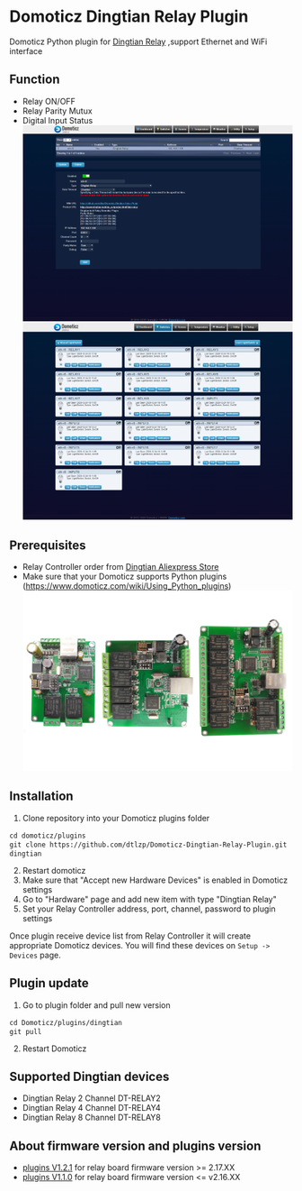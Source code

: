 # Domoticz Dingtian Relay Plugin
Domoticz Python plugin for [Dingtian Relay](https://www.dingtian-tech.com/us_en/product.html?type=relay)
,support Ethernet and WiFi interface
## Function
- Relay ON/OFF
- Relay Parity Mutux
- Digital Input Status
![image](image/Domoticz_add_hardware.png)
![image](image/Domoticz_switches.png)

## Prerequisites
- Relay Controller order from [Dingtian Aliexpress Store](https://www.aliexpress.com/item/4000999069820.html)
- Make sure that your Domoticz supports Python plugins (https://www.domoticz.com/wiki/Using_Python_plugins)
![image](image/relay.png)

## Installation
1. Clone repository into your Domoticz plugins folder
```
cd domoticz/plugins
git clone https://github.com/dtlzp/Domoticz-Dingtian-Relay-Plugin.git dingtian
```
2. Restart domoticz
3. Make sure that "Accept new Hardware Devices" is enabled in Domoticz settings
4. Go to "Hardware" page and add new item with type "Dingtian Relay"
5. Set your Relay Controller address, port, channel, password to plugin settings

Once plugin receive device list from Relay Controller it will create appropriate Domoticz devices. You will find these devices on `Setup -> Devices` page.

## Plugin update

1. Go to plugin folder and pull new version
```
cd Domoticz/plugins/dingtian
git pull
```
2. Restart Domoticz

## Supported Dingtian devices
- Dingtian Relay 2 Channel DT-RELAY2
- Dingtian Relay 4 Channel DT-RELAY4
- Dingtian Relay 8 Channel DT-RELAY8

## About firmware version and plugins version
- [plugins V1.2.1](https://github.com/dtlzp/Domoticz-Dingtian-Relay-Plugin/tree/v1.2.1) for relay board firmware version >= 2.17.XX
- [plugins V1.1.0](https://github.com/dtlzp/Domoticz-Dingtian-Relay-Plugin/tree/v1.1.x) for relay board firmware version <= v2.16.XX

